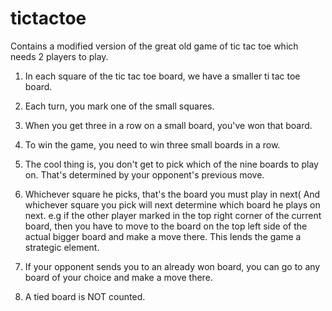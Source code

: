 # tictactoe
Contains a modified version of the great old game of tic tac toe which needs 2 players to play.

1. In each square of the tic tac toe board, we have a smaller ti tac toe board.

2. Each turn, you mark one of the small squares.

3. When you get three in a row on a small board, you've won that board.

4. To win the game, you need to win three small boards in a row.

5. The cool thing is, you don't get to pick which of the nine boards to play on. That's determined by your opponent's previous move.

6. Whichever square he picks, that's the board you must play in next( And whichever square you pick will next determine which board he plays on next. e.g if the other player marked in the top right corner of the current board, then you have to move to the board on the top left side of the actual bigger board and make a move there. This lends the game a strategic element.

7. If your opponent sends you to an already won board, you can go to any board of your choice and make a move there.

8. A tied board is NOT counted.
